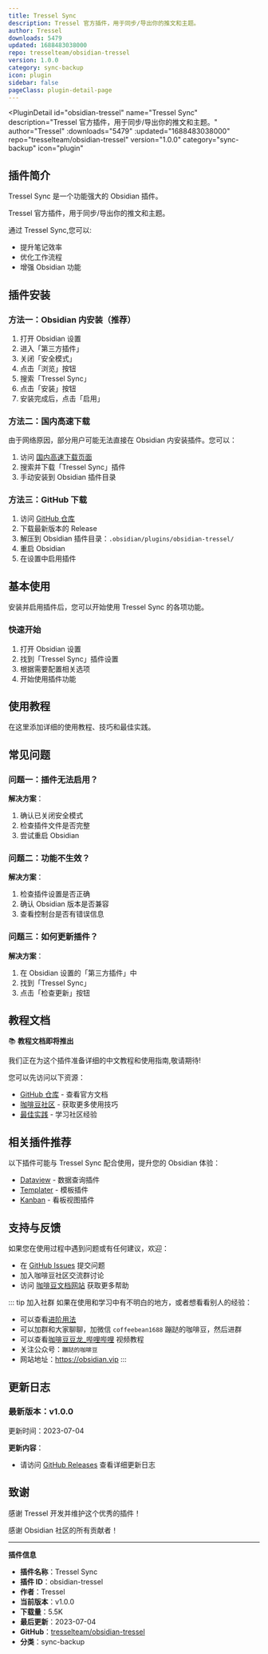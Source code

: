 ```yaml
---
title: Tressel Sync
description: Tressel 官方插件，用于同步/导出你的推文和主题。
author: Tressel
downloads: 5479
updated: 1688483038000
repo: tresselteam/obsidian-tressel
version: 1.0.0
category: sync-backup
icon: plugin
sidebar: false
pageClass: plugin-detail-page
---
```


<PluginDetail
  id="obsidian-tressel"
  name="Tressel Sync"
  description="Tressel 官方插件，用于同步/导出你的推文和主题。"
  author="Tressel"
  :downloads="5479"
  :updated="1688483038000"
  repo="tresselteam/obsidian-tressel"
  version="1.0.0"
  category="sync-backup"
  icon="plugin"
>

<!-- AUTO_GENERATED_START -->
## 插件简介

Tressel Sync 是一个功能强大的 Obsidian 插件。

Tressel 官方插件，用于同步/导出你的推文和主题。

通过 Tressel Sync,您可以:

- 提升笔记效率
- 优化工作流程
- 增强 Obsidian 功能

<!-- AUTO_GENERATED_END -->

<!-- AUTO_GENERATED_START -->
## 插件安装

### 方法一：Obsidian 内安装（推荐）

1. 打开 Obsidian 设置
2. 进入「第三方插件」
3. 关闭「安全模式」
4. 点击「浏览」按钮
5. 搜索「Tressel Sync」
6. 点击「安装」按钮
7. 安装完成后，点击「启用」

### 方法二：国内高速下载

由于网络原因，部分用户可能无法直接在 Obsidian 内安装插件。您可以：

1. 访问 [国内高速下载页面](/zh/documentation/obsidian-plugins-download.html)
2. 搜索并下载「Tressel Sync」插件
3. 手动安装到 Obsidian 插件目录

### 方法三：GitHub 下载

1. 访问 [GitHub 仓库](https://github.com/tresselteam/obsidian-tressel)
2. 下载最新版本的 Release
3. 解压到 Obsidian 插件目录：`.obsidian/plugins/obsidian-tressel/`
4. 重启 Obsidian
5. 在设置中启用插件

## 基本使用

安装并启用插件后，您可以开始使用 Tressel Sync 的各项功能。

### 快速开始

1. 打开 Obsidian 设置
2. 找到「Tressel Sync」插件设置
3. 根据需要配置相关选项
4. 开始使用插件功能

<!-- AUTO_GENERATED_END -->

<!-- CUSTOM_CONTENT_START:tutorial -->
## 使用教程

在这里添加详细的使用教程、技巧和最佳实践。

<!-- CUSTOM_CONTENT_END:tutorial -->

<!-- SHARED_CONTENT_START -->
## 常见问题

### 问题一：插件无法启用？

**解决方案**：
1. 确认已关闭安全模式
2. 检查插件文件是否完整
3. 尝试重启 Obsidian

### 问题二：功能不生效？

**解决方案**：
1. 检查插件设置是否正确
2. 确认 Obsidian 版本是否兼容
3. 查看控制台是否有错误信息

### 问题三：如何更新插件？

**解决方案**：
1. 在 Obsidian 设置的「第三方插件」中
2. 找到「Tressel Sync」
3. 点击「检查更新」按钮

## 教程文档

📚 **教程文档即将推出**

我们正在为这个插件准备详细的中文教程和使用指南,敬请期待!

您可以先访问以下资源：
- [GitHub 仓库](https://github.com/tresselteam/obsidian-tressel) - 查看官方文档
- [咖啡豆社区](/zh/bases/) - 获取更多使用技巧
- [最佳实践](/zh/best-practices/) - 学习社区经验

## 相关插件推荐

以下插件可能与 Tressel Sync 配合使用，提升您的 Obsidian 体验：

- [Dataview](/zh/plugins/dataview.html) - 数据查询插件
- [Templater](/zh/plugins/templater-obsidian.html) - 模板插件
- [Kanban](/zh/plugins/obsidian-kanban.html) - 看板视图插件

## 支持与反馈

如果您在使用过程中遇到问题或有任何建议，欢迎：

- 在 [GitHub Issues](https://github.com/tresselteam/obsidian-tressel/issues) 提交问题
- 加入咖啡豆社区交流群讨论
- 访问 [咖啡豆文档网站](https://obsidian.vip) 获取更多帮助

::: tip 加入社群
如果在使用和学习中有不明白的地方，或者想看看别人的经验：
- 可以查看[进阶用法](/zh/advanced)
- 可以加群和大家聊聊，加微信 `coffeebean1688` 蹦跶的咖啡豆，然后进群
- 可以查看[咖啡豆豆龙_哔哩哔哩](https://space.bilibili.com/618777356) 视频教程
- 关注公众号：`蹦跶的咖啡豆`
- 网站地址：https://obsidian.vip
:::
<!-- SHARED_CONTENT_END -->

<!-- AUTO_GENERATED_START -->
## 更新日志

### 最新版本：v1.0.0

更新时间：2023-07-04

**更新内容**：
- 请访问 [GitHub Releases](https://github.com/tresselteam/obsidian-tressel/releases) 查看详细更新日志

## 致谢

感谢 Tressel 开发并维护这个优秀的插件！

感谢 Obsidian 社区的所有贡献者！

---

**插件信息**
- **插件名称**：Tressel Sync
- **插件 ID**：obsidian-tressel
- **作者**：Tressel
- **当前版本**：v1.0.0
- **下载量**：5.5K
- **最后更新**：2023-07-04
- **GitHub**：[tresselteam/obsidian-tressel](https://github.com/tresselteam/obsidian-tressel)
- **分类**：sync-backup
<!-- AUTO_GENERATED_END -->

</PluginDetail>


